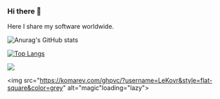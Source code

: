 ### Hi there 👋

Here I share my software worldwide.

![Anurag's GitHub stats](https://github-readme-stats.vercel.app/api?username=LeKovr&show_icons=true&theme=transparent)

[![Top Langs](https://github-readme-stats.vercel.app/api/top-langs/?username=LeKovr&show_icons=true&theme=transparent)](https://github.com/anuraghazra/github-readme-stats)

<picture>
<source 
  srcset="https://github-readme-stats.vercel.app/api?username=LeKovr&show_icons=true&theme=dark"
  media="(prefers-color-scheme: dark)"
/>
<source
  srcset="https://github-readme-stats.vercel.app/api?username=LeKovr&show_icons=true"
  media="(prefers-color-scheme: light), (prefers-color-scheme: no-preference)"
/>
<img src="https://github-readme-stats.vercel.app/api?username=LeKovr&show_icons=true" />
</picture>

<img src="https://komarev.com/ghpvc/?username=LeKovr&style=flat-square&color=grey" alt="magic"loading="lazy">

